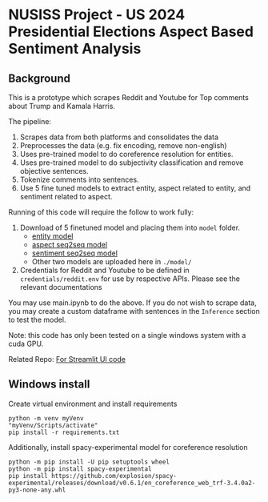 # NUSISS Project - US 2024 Presidential Elections Aspect Based Sentiment Analysis

## Background

This is a prototype which scrapes Reddit and Youtube for Top comments about Trump and Kamala Harris.

The pipeline:

1) Scrapes data from both platforms and consolidates the data
2) Preprocesses the data (e.g. fix encoding, remove non-english)
3) Uses pre-trained model to do
   coreference resolution for entities.
4) Uses pre-trained model to do subjectivity classification and remove objective sentences.
5) Tokenize comments into sentences.
6) Use 5 fine tuned models to extract entity, aspect related to entity, and sentiment related to aspect.

Running of this code will require the follow to work fully:

1) Download of 5 finetuned model and placing them into `model` folder.
   * [entity model](https://huggingface.co/destonedbob/nusiss-election-project-entity-model-distilbert-base-cased)
   * [aspect seq2seq model](https://huggingface.co/destonedbob/nusiss-election-project-aspect-seq2seq-model-facebook-bart-large)
   * [sentiment seq2seq model](https://huggingface.co/destonedbob/nusiss-election-project-sentiment-seq2seq-model-facebook-bart-large)
   * Other two models are uploaded here in `./model/`
2) Credentials for Reddit and Youtube to be defined in `credentials/reddit.env` for use by respective APIs. Please see the relevant documentations

You may use main.ipynb to do the above. If you do not wish to scrape data, you may create a custom dataframe with sentences in the `Inference` section to test the model.

Note: this code has only been tested on a single windows system with a cuda GPU.

Related Repo: [For Streamlit UI code](https://github.com/destonedbob/nusiss-project-presidential-absa-streamlit-ui)

## Windows install

Create virtual environment and install requirements

```
python -m venv myVenv
"myVenv/Scripts/activate"
pip install -r requirements.txt
```

Additionally, install spacy-experimental model for coreference resolution

```
python -m pip install -U pip setuptools wheel
python -m pip install spacy-experimental
pip install https://github.com/explosion/spacy-experimental/releases/download/v0.6.1/en_coreference_web_trf-3.4.0a2-py3-none-any.whl
```

